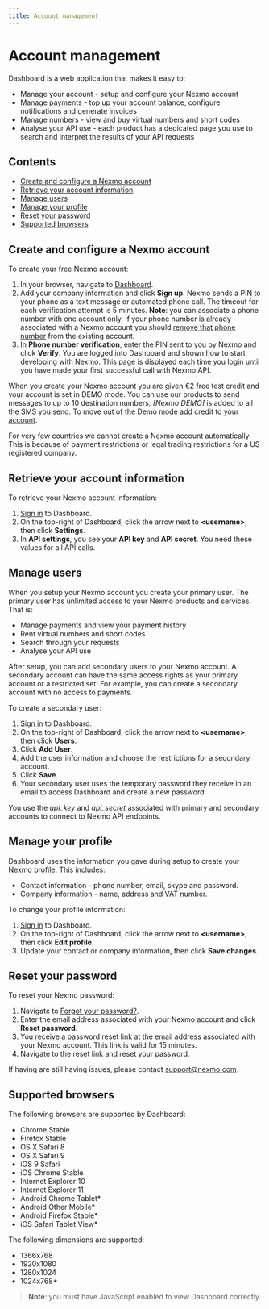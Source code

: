```yaml
---
title: Account management
---
```


# Account management

Dashboard is a web application that makes it easy to:

* Manage your account - setup and configure your Nexmo account
* Manage payments - top up your account balance, configure notifications and generate invoices
* Manage numbers - view and buy virtual numbers and short codes
* Analyse your API use - each product has a dedicated page you use to search and interpret the results of your API requests

## Contents

* [Create and configure a Nexmo account](#create-and-configure-a-nexmo-account)
* [Retrieve your account information](#retrieve-your-account-information)
* [Manage users](#manage-users)
* [Manage your profile](#manage-your-profile)
* [Reset your password](#reset-your-password)
* [Supported browsers](#supported-browsers)

## Create and configure a Nexmo account

To create your free Nexmo account:

1. In your browser, navigate to [Dashboard](https://dashboard.nexmo.com/sign-up).
2. Add  your company information and click **Sign up**.
   Nexmo sends a PIN to your phone as a text message or automated phone call. The timeout for each verification attempt is 5 minutes.
   **Note**: you can associate a phone number with one account only. If your phone number is already associated with a Nexmo account you should [remove that phone number](#manage-your-profile) from the existing account.
3. In **Phone number verification**, enter the PIN sent to you by Nexmo and click **Verify**.
  You are logged into Dashboard and shown how to start developing with Nexmo. This page is displayed each time you login until you have made your first successful call with Nexmo API.

When you create your Nexmo account you are given €2 free test credit and your account is set in DEMO mode. You can use our products to send messages to up to 10 destination numbers, *[Nexmo DEMO]* is added to all the SMS you send. To move out of the Demo mode [add credit to your account](/numbers/guides/payments#add-a-payment-method).

For very few countries we cannot create a Nexmo account automatically. This is because of payment restrictions or legal trading restrictions for a US registered company.

## Retrieve your account information

To retrieve your Nexmo account information:

1. [Sign in](https://dashboard.nexmo.com/sign-in) to Dashboard.
3. On the top-right of Dashboard, click the arrow next to **&lt;username>**, then click **Settings**.
4. In **API settings**, you see your **API key** and **API secret**. You need these values for all API calls.

## Manage users

When you setup your Nexmo account you create your primary user. The primary user has unlimited access to your Nexmo products and services. That is:

* Manage payments and view your payment history
* Rent virtual numbers and short codes
* Search through your requests
* Analyse your API use

After setup, you can add secondary users to your Nexmo account. A secondary account can have the same access rights as your primary account or a restricted set. For example, you can create a secondary account with no access to payments.

To create a secondary user:

1. [Sign in](https://dashboard.nexmo.com/sign-in) to Dashboard.
2. On the top-right of Dashboard, click the arrow next to **&lt;username>**, then click **Users**.
3. Click **Add User**.
4. Add the user information and choose the restrictions for a secondary account.
5. Click **Save**.
6. Your secondary user uses the temporary password they receive in an email to access Dashboard and create a new password.

You use the *api_key* and *api_secret* associated with primary and secondary accounts to connect to Nexmo API endpoints.

## Manage your profile

Dashboard uses the information you gave during setup to create your Nexmo profile. This includes:

* Contact information - phone number, email, skype and password.
* Company information - name, address and VAT number.

To change your profile information:

1. [Sign in](https://dashboard.nexmo.com/sign-in) to Dashboard.
2. On the top-right of Dashboard, click the arrow next to **&lt;username>**, then click **Edit profile**.
3. Update your contact or company information, then click **Save changes**.

## Reset your password

To reset your Nexmo password:

1. Navigate to [Forgot your password?](https://dashboard.nexmo.com/sign-in/forgot-password).
2. Enter the email address associated with your Nexmo account and click **Reset password**.
3. You receive a password reset link at the email address associated with your Nexmo account. This link is valid for 15 minutes.
4. Navigate to the reset link and reset your password.

If having are still having issues, please contact <support@nexmo.com>.

## Supported browsers

The following browsers are supported by Dashboard:

* Chrome Stable
* Firefox Stable
* OS X Safari 8
* OS X Safari 9
* iOS 9 Safari
* iOS Chrome Stable
* Internet Explorer 10
* Internet Explorer 11
* Android Chrome Tablet*
* Android Other Mobile*
* Android Firefox Stable*
* iOS Safari Tablet View*

The following dimensions are supported:

* 1366x768
* 1920x1080
* 1280x1024
* 1024x768*

> **Note**: you must have JavaScript enabled to view Dashboard correctly.
